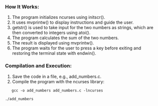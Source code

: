 ### How It Works:
1. The program initializes ncurses using initscr().
2. It uses mvprintw() to display instructions and guide the user.
3. getstr() is used to take input for the two numbers as strings, which are then converted to integers using atoi().
4. The program calculates the sum of the two numbers.
5. The result is displayed using mvprintw().
6. The program waits for the user to press a key before exiting and restoring the terminal state with endwin().

### Compilation and Execution:
1. Save the code in a file, e.g., add_numbers.c.
2. Compile the program with the ncurses library:

```
   gcc -o add_numbers add_numbers.c -lncurses
```

```
./add_numbers

```


